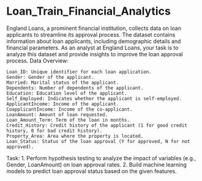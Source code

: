# Loan_Train_Financial_Analytics
England Loans, a prominent financial institution, collects data on loan applicants to streamline its approval process. The dataset contains information about loan applicants, including demographic details and financial parameters. As an analyst at England Loans, your task is to analyze this dataset and provide insights to improve the loan approval process.
Data Overview:

    Loan_ID: Unique identifier for each loan application.
    Gender: Gender of the applicant.
    Married: Marital status of the applicant.
    Dependents: Number of dependents of the applicant.
    Education: Education level of the applicant.
    Self_Employed: Indicates whether the applicant is self-employed.
    ApplicantIncome: Income of the applicant.
    CoapplicantIncome: Income of the co-applicant.
    LoanAmount: Amount of loan requested.
    Loan_Amount_Term: Term of the loan in months.
    Credit_History: Credit history of the applicant (1 for good credit history, 0 for bad credit history).
    Property_Area: Area where the property is located.
    Loan_Status: Status of the loan approval (Y for approved, N for not approved).

Task:
    1. Perform hypothesis testing to analyze the impact of variables (e.g., Gender, LoanAmount) on loan approval rates.
    2. Build machine learning models to predict loan approval status based on the given features.
